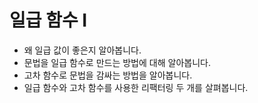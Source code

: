 # 일급 함수 I

- 왜 일급 값이 좋은지 알아봅니다.
- 문법을 일급 함수로 만드는 방법에 대해 알아봅니다.
- 고차 함수로 문법을 감싸는 방법을 알아봅니다.
- 일급 함수와 고차 함수를 사용한 리팩터링 두 개를 살펴봅니다.
